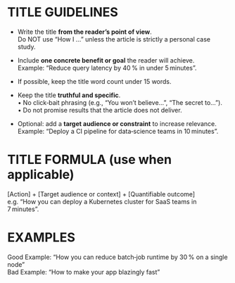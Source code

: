 # TITLE GUIDELINES
- Write the title **from the reader’s point of view**.  
  Do NOT use “How I …” unless the article is strictly a personal case study.

- Include **one concrete benefit or goal** the reader will achieve.  
  Example: “Reduce query latency by 40 % in under 5 minutes”.

- If possible, keep the title word count under 15 words.

- Keep the title **truthful and specific**.  
  • No click‑bait phrasing (e.g., “You won’t believe…”, “The secret to…”).  
  • Do not promise results that the article does not deliver.

- Optional: add a **target audience or constraint** to increase relevance.  
  Example: “Deploy a CI pipeline for data‑science teams in 10 minutes”.

# TITLE FORMULA (use when applicable)
[Action] + [Target audience or context] + [Quantifiable outcome]  
e.g. “How you can deploy a Kubernetes cluster for SaaS teams in 7 minutes”.

# EXAMPLES
Good Example: “How you can reduce batch‑job runtime by 30 % on a single node”  
Bad Example: “How to make your app blazingly fast”